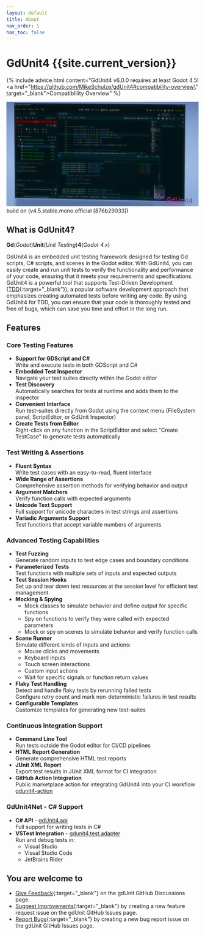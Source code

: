 ```yaml
---
layout: default
title: About
nav_order: 1
has_toc: false
---
```


# GdUnit4 {{site.current_version}}
{% include advice.html
content="GdUnit4 v6.0.0 requires at least Godot 4.5!<br>
<a href=\"https://github.com/MikeSchulze/gdUnit4#compatibility-overview\" target=\"_blank\">Compatiblility Overview</a>"
%}

![GdUnit4](./assets/images/background.png)
build on (v4.5.stable.mono.official [876b29033])

## What is GdUnit4?

**Gd**(*Godot*)**Unit**(*Unit Testing*)**4**(*Godot 4.x*)

GdUnit4 is an embedded unit testing framework designed for testing Gd scripts, C# scripts, and scenes in the Godot editor. With GdUnit4, you can easily
create and run unit tests to verify the functionality and performance of your code, ensuring that it meets your requirements and specifications.<br>
GdUnit4 is a powerful tool that supports Test-Driven Development ([TDD](https://en.wikipedia.org/wiki/Test-driven_development){:target="_blank"}),
a popular software development approach that emphasizes creating automated tests before writing any code. By using GdUnit4 for TDD,
you can ensure that your code is thoroughly tested and free of bugs, which can save you time and effort in the long run.


## Features

### Core Testing Features

* **Support for GDScript and C#**  
  Write and execute tests in both GDScript and C#
* **Embedded Test Inspector**  
  Navigate your test suites directly within the Godot editor
* **Test Discovery**  
  Automatically searches for tests at runtime and adds them to the inspector
* **Convenient Interface**  
  Run test-suites directly from Godot using the context menu (FileSystem panel, ScriptEditor, or GdUnit Inspector)
* **Create Tests from Editor**  
  Right-click on any function in the ScriptEditor and select "Create TestCase" to generate tests automatically

### Test Writing & Assertions

* **Fluent Syntax**  
  Write test cases with an easy-to-read, fluent interface
* **Wide Range of Assertions**  
  Comprehensive assertion methods for verifying behavior and output
* **Argument Matchers**  
  Verify function calls with expected arguments
* **Unicode Text Support**  
  Full support for unicode characters in test strings and assertions
* **Variadic Arguments Support**  
  Test functions that accept variable numbers of arguments

### Advanced Testing Capabilities

* **Test Fuzzing**  
  Generate random inputs to test edge cases and boundary conditions
* **Parameterized Tests**  
  Test functions with multiple sets of inputs and expected outputs
* **Test Session Hooks**  
  Set up and tear down test resources at the session level for efficient test management
* **Mocking & Spying**
    * Mock classes to simulate behavior and define output for specific functions
    * Spy on functions to verify they were called with expected parameters
    * Mock or spy on scenes to simulate behavior and verify function calls
* **Scene Runner**  
  Simulate different kinds of inputs and actions:
    * Mouse clicks and movements
    * Keyboard inputs
    * Touch screen interactions
    * Custom input actions
    * Wait for specific signals or function return values
* **Flaky Test Handling**  
  Detect and handle flaky tests by rerunning failed tests  
  Configure retry count and mark non-deterministic failures in test results
* **Configurable Templates**  
  Customize templates for generating new test-suites

### Continuous Integration Support

* **Command Line Tool**  
  Run tests outside the Godot editor for CI/CD pipelines
* **HTML Report Generation**  
  Generate comprehensive HTML test reports
* **JUnit XML Report**  
  Export test results in JUnit XML format for CI integration
* **GitHub Action Integration**  
  Public marketplace action for integrating GdUnit4 into your CI workflow  
  [gdunit4-action](https://github.com/marketplace/actions/gdunit4-test-runner-action)

### GdUnit4Net - C# Support

* **C# API** - [gdUnit4.api](https://github.com/MikeSchulze/gdUnit4Net/blob/master/README.md)  
  Full support for writing tests in C#
* **VSTest Integration** - [gdunit4.test.adapter](https://github.com/MikeSchulze/gdUnit4Net/blob/master/TestAdapter/README.md)  
  Run and debug tests in:
    * Visual Studio
    * Visual Studio Code
    * JetBrains Rider

## You are welcome to
<!-- markdownlint-capture -->
<!-- markdownlint-disable -->
* [Give Feedback](https://github.com/MikeSchulze/gdUnit4/discussions/157){:target="_blank"} on the gdUnit GitHub Discussions page.
* [Suggest Improvements](https://github.com/MikeSchulze/gdUnit4/issues/new?assignees=MikeSchulze&labels=enhancement&template=feature_request.md&title=){:target="_blank"} by creating a new feature request issue on the gdUnit GitHub Issues page.
* [Report Bugs](https://github.com/MikeSchulze/gdUnit4/issues/new?assignees=MikeSchulze&labels=bug&projects=projects%2F5&template=bug_report.yml&title=GD-XXX%3A+Describe+the+issue+briefly){:target="_blank"} by creating a new bug report issue on the gdUnit GitHub Issues page.
<!-- markdownlint-enable -->
<!-- markdownlint-restore -->
